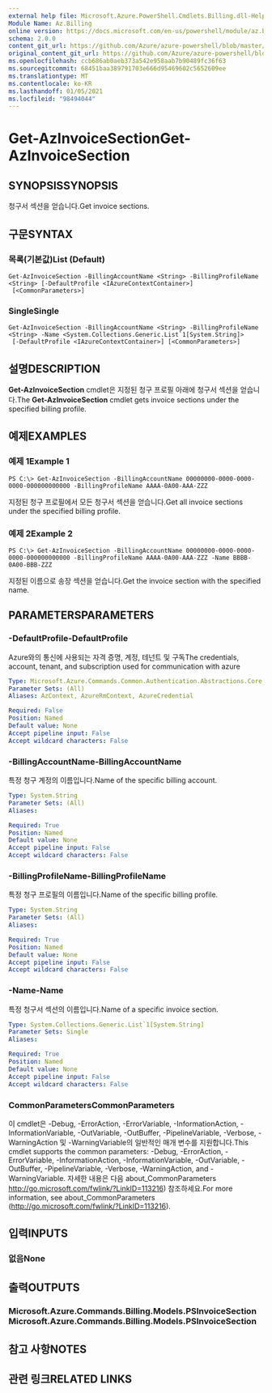 ```yaml
---
external help file: Microsoft.Azure.PowerShell.Cmdlets.Billing.dll-Help.xml
Module Name: Az.Billing
online version: https://docs.microsoft.com/en-us/powershell/module/az.billing/get-azinvoicesection
schema: 2.0.0
content_git_url: https://github.com/Azure/azure-powershell/blob/master/src/Billing/Billing/help/Get-AzInvoiceSection.md
original_content_git_url: https://github.com/Azure/azure-powershell/blob/master/src/Billing/Billing/help/Get-AzInvoiceSection.md
ms.openlocfilehash: ccb686ab0aeb373a542e958aab7b90489fc36f63
ms.sourcegitcommit: 68451baa389791703e666d95469602c5652609ee
ms.translationtype: MT
ms.contentlocale: ko-KR
ms.lasthandoff: 01/05/2021
ms.locfileid: "98494044"
---
```

# <span data-ttu-id="07467-101">Get-AzInvoiceSection</span><span class="sxs-lookup"><span data-stu-id="07467-101">Get-AzInvoiceSection</span></span>

## <span data-ttu-id="07467-102">SYNOPSIS</span><span class="sxs-lookup"><span data-stu-id="07467-102">SYNOPSIS</span></span>
<span data-ttu-id="07467-103">청구서 섹션을 얻습니다.</span><span class="sxs-lookup"><span data-stu-id="07467-103">Get invoice sections.</span></span>

## <span data-ttu-id="07467-104">구문</span><span class="sxs-lookup"><span data-stu-id="07467-104">SYNTAX</span></span>

### <span data-ttu-id="07467-105">목록(기본값)</span><span class="sxs-lookup"><span data-stu-id="07467-105">List (Default)</span></span>
```
Get-AzInvoiceSection -BillingAccountName <String> -BillingProfileName <String> [-DefaultProfile <IAzureContextContainer>]
 [<CommonParameters>]
```

### <span data-ttu-id="07467-106">Single</span><span class="sxs-lookup"><span data-stu-id="07467-106">Single</span></span>
```
Get-AzInvoiceSection -BillingAccountName <String> -BillingProfileName <String> -Name <System.Collections.Generic.List`1[System.String]>
 [-DefaultProfile <IAzureContextContainer>] [<CommonParameters>]
```

## <span data-ttu-id="07467-107">설명</span><span class="sxs-lookup"><span data-stu-id="07467-107">DESCRIPTION</span></span>
<span data-ttu-id="07467-108">**Get-AzInvoiceSection** cmdlet은 지정된 청구 프로필 아래에 청구서 섹션을 얻습니다.</span><span class="sxs-lookup"><span data-stu-id="07467-108">The **Get-AzInvoiceSection** cmdlet gets invoice sections under the specified billing profile.</span></span> 

## <span data-ttu-id="07467-109">예제</span><span class="sxs-lookup"><span data-stu-id="07467-109">EXAMPLES</span></span>

### <span data-ttu-id="07467-110">예제 1</span><span class="sxs-lookup"><span data-stu-id="07467-110">Example 1</span></span>
```
PS C:\> Get-AzInvoiceSection -BillingAccountName 00000000-0000-0000-0000-000000000000 -BillingProfileName AAAA-0A00-AAA-ZZZ
```

<span data-ttu-id="07467-111">지정된 청구 프로필에서 모든 청구서 섹션을 얻습니다.</span><span class="sxs-lookup"><span data-stu-id="07467-111">Get all invoice sections under the specified billing profile.</span></span>

### <span data-ttu-id="07467-112">예제 2</span><span class="sxs-lookup"><span data-stu-id="07467-112">Example 2</span></span>
```
PS C:\> Get-AzInvoiceSection -BillingAccountName 00000000-0000-0000-0000-000000000000 -BillingProfileName AAAA-0A00-AAA-ZZZ -Name BBBB-0A00-BBB-ZZZ
```

<span data-ttu-id="07467-113">지정된 이름으로 송장 섹션을 얻습니다.</span><span class="sxs-lookup"><span data-stu-id="07467-113">Get the invoice section with the specified name.</span></span>

## <span data-ttu-id="07467-114">PARAMETERS</span><span class="sxs-lookup"><span data-stu-id="07467-114">PARAMETERS</span></span>

### <span data-ttu-id="07467-115">-DefaultProfile</span><span class="sxs-lookup"><span data-stu-id="07467-115">-DefaultProfile</span></span>
<span data-ttu-id="07467-116">Azure와의 통신에 사용되는 자격 증명, 계정, 테넌트 및 구독</span><span class="sxs-lookup"><span data-stu-id="07467-116">The credentials, account, tenant, and subscription used for communication with azure</span></span>

```yaml
Type: Microsoft.Azure.Commands.Common.Authentication.Abstractions.Core.IAzureContextContainer
Parameter Sets: (All)
Aliases: AzContext, AzureRmContext, AzureCredential

Required: False
Position: Named
Default value: None
Accept pipeline input: False
Accept wildcard characters: False
```

### <span data-ttu-id="07467-117">-BillingAccountName</span><span class="sxs-lookup"><span data-stu-id="07467-117">-BillingAccountName</span></span>
<span data-ttu-id="07467-118">특정 청구 계정의 이름입니다.</span><span class="sxs-lookup"><span data-stu-id="07467-118">Name of the specific billing account.</span></span>

```yaml
Type: System.String
Parameter Sets: (All)
Aliases:

Required: True
Position: Named
Default value: None
Accept pipeline input: False
Accept wildcard characters: False
```

### <span data-ttu-id="07467-119">-BillingProfileName</span><span class="sxs-lookup"><span data-stu-id="07467-119">-BillingProfileName</span></span>
<span data-ttu-id="07467-120">특정 청구 프로필의 이름입니다.</span><span class="sxs-lookup"><span data-stu-id="07467-120">Name of the specific billing profile.</span></span>

```yaml
Type: System.String
Parameter Sets: (All)
Aliases:

Required: True
Position: Named
Default value: None
Accept pipeline input: False
Accept wildcard characters: False
```

### <span data-ttu-id="07467-121">-Name</span><span class="sxs-lookup"><span data-stu-id="07467-121">-Name</span></span>
<span data-ttu-id="07467-122">특정 청구서 섹션의 이름입니다.</span><span class="sxs-lookup"><span data-stu-id="07467-122">Name of a specific invoice section.</span></span>

```yaml
Type: System.Collections.Generic.List`1[System.String]
Parameter Sets: Single
Aliases:

Required: True
Position: Named
Default value: None
Accept pipeline input: False
Accept wildcard characters: False
```

### <span data-ttu-id="07467-123">CommonParameters</span><span class="sxs-lookup"><span data-stu-id="07467-123">CommonParameters</span></span>
<span data-ttu-id="07467-124">이 cmdlet은 -Debug, -ErrorAction, -ErrorVariable, -InformationAction, -InformationVariable, -OutVariable, -OutBuffer, -PipelineVariable, -Verbose, -WarningAction 및 -WarningVariable의 일반적인 매개 변수를 지원합니다.</span><span class="sxs-lookup"><span data-stu-id="07467-124">This cmdlet supports the common parameters: -Debug, -ErrorAction, -ErrorVariable, -InformationAction, -InformationVariable, -OutVariable, -OutBuffer, -PipelineVariable, -Verbose, -WarningAction, and -WarningVariable.</span></span> <span data-ttu-id="07467-125">자세한 내용은 다음 about_CommonParameters http://go.microsoft.com/fwlink/?LinkID=113216) 참조하세요.</span><span class="sxs-lookup"><span data-stu-id="07467-125">For more information, see about_CommonParameters (http://go.microsoft.com/fwlink/?LinkID=113216).</span></span>

## <span data-ttu-id="07467-126">입력</span><span class="sxs-lookup"><span data-stu-id="07467-126">INPUTS</span></span>

### <span data-ttu-id="07467-127">없음</span><span class="sxs-lookup"><span data-stu-id="07467-127">None</span></span>

## <span data-ttu-id="07467-128">출력</span><span class="sxs-lookup"><span data-stu-id="07467-128">OUTPUTS</span></span>

### <span data-ttu-id="07467-129">Microsoft.Azure.Commands.Billing.Models.PSInvoiceSection</span><span class="sxs-lookup"><span data-stu-id="07467-129">Microsoft.Azure.Commands.Billing.Models.PSInvoiceSection</span></span>

## <span data-ttu-id="07467-130">참고 사항</span><span class="sxs-lookup"><span data-stu-id="07467-130">NOTES</span></span>

## <span data-ttu-id="07467-131">관련 링크</span><span class="sxs-lookup"><span data-stu-id="07467-131">RELATED LINKS</span></span>
